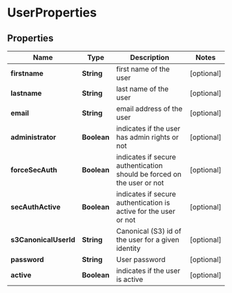 

# UserProperties

## Properties

| Name | Type | Description | Notes |
| ------------ | ------------- | ------------- | ------------- |
| **firstname** | **String** | first name of the user |  [optional] |
| **lastname** | **String** | last name of the user |  [optional] |
| **email** | **String** | email address of the user |  [optional] |
| **administrator** | **Boolean** | indicates if the user has admin rights or not |  [optional] |
| **forceSecAuth** | **Boolean** | indicates if secure authentication should be forced on the user or not |  [optional] |
| **secAuthActive** | **Boolean** | indicates if secure authentication is active for the user or not |  [optional] |
| **s3CanonicalUserId** | **String** | Canonical (S3) id of the user for a given identity |  [optional] |
| **password** | **String** | User password |  [optional] |
| **active** | **Boolean** | indicates if the user is active |  [optional] |


